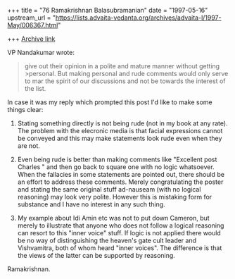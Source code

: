 +++
title = "76 Ramakrishnan Balasubramanian"
date = "1997-05-16"
upstream_url = "https://lists.advaita-vedanta.org/archives/advaita-l/1997-May/006367.html"

+++
[Archive link](https://lists.advaita-vedanta.org/archives/advaita-l/1997-May/006367.html)

VP Nandakumar  wrote:

>give out their opinion in a polite and mature manner without getting >personal.
>But making personal and rude comments would only serve to mar the spirit of
 >our
>discussions and not be towards the interest of the list.

In case it was my reply which prompted this post I'd like to make some
things clear:

1. Stating something directly is not being rude (not in my book at any
rate). The problem with the elecronic media is that facial expressions
cannot be conveyed and this may make statements look rude even when they
are not.

2. Even being rude is better than making comments like "Excellent post
Charles " and then go back to square one with no logic whatsoever. When
the fallacies in some statements are pointed out, there should be an
effort to address these comments. Merely congratulating the poster and
stating the same original stuff ad-nauseam (with no logical reasoning)
may look very polite. However this is mistaking form for substance and I
have no interest in any such thing.

3. My example about Idi Amin etc was not to put down Cameron, but merely
to illustrate that anyone who does not follow a logical reasoning can
resort to this "inner voice" stuff. If logic is not applied there would
be no way of distinguishing the heaven's gate cult leader and
Vishvamitra, both of whom heard "inner voices". The difference is that
the views of the latter can be supported by reasoning.

Ramakrishnan.

